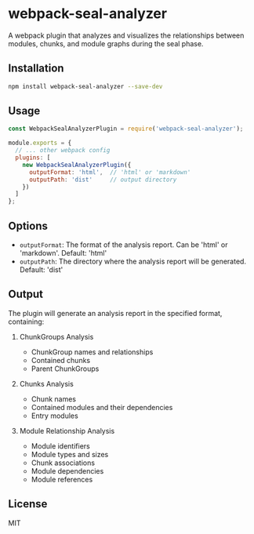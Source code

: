 # webpack-seal-analyzer

A webpack plugin that analyzes and visualizes the relationships between modules, chunks, and module graphs during the seal phase.

## Installation

```bash
npm install webpack-seal-analyzer --save-dev
```

## Usage

```javascript
const WebpackSealAnalyzerPlugin = require('webpack-seal-analyzer');

module.exports = {
  // ... other webpack config
  plugins: [
    new WebpackSealAnalyzerPlugin({
      outputFormat: 'html',  // 'html' or 'markdown'
      outputPath: 'dist'     // output directory
    })
  ]
};
```

## Options

- `outputFormat`: The format of the analysis report. Can be 'html' or 'markdown'. Default: 'html'
- `outputPath`: The directory where the analysis report will be generated. Default: 'dist'

## Output

The plugin will generate an analysis report in the specified format, containing:

1. ChunkGroups Analysis
   - ChunkGroup names and relationships
   - Contained chunks
   - Parent ChunkGroups

2. Chunks Analysis
   - Chunk names
   - Contained modules and their dependencies
   - Entry modules

3. Module Relationship Analysis
   - Module identifiers
   - Module types and sizes
   - Chunk associations
   - Module dependencies
   - Module references

## License

MIT
